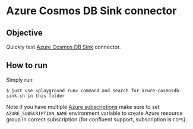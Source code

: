 # Azure Cosmos DB Sink connector



## Objective

Quickly test [Azure Cosmos DB Sink](https://github.com/microsoft/kafka-connect-cosmosdb) connector.


## How to run

Simply run:

```
$ just use <playground run> command and search for azure-cosmosdb-sink.sh in this folder
```

Note if you have multiple [Azure subscriptions](https://github.com/MicrosoftDocs/azure-docs-cli/blob/main/docs-ref-conceptual/manage-azure-subscriptions-azure-cli.md#change-the-active-subscription) make sure to set `AZURE_SUBSCRIPTION_NAME` environment variable to create Azure resource group in correct subscription (for confluent support, subscription is `COPS`).
